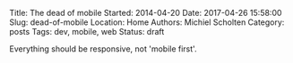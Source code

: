 Title: The dead of mobile
Started: 2014-04-20
Date: 2017-04-26 15:58:00
Slug: dead-of-mobile
Location: Home
Authors: Michiel Scholten
Category: posts
Tags: dev, mobile, web
Status: draft

Everything should be responsive, not 'mobile first'.

